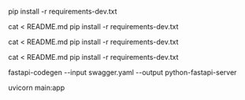 pip install -r requirements-dev.txt

cat <<EOF > README.md
pip install -r requirements-dev.txt


cat <<EOF > README.md
pip install -r requirements-dev.txt

cat <<EOF > README.md
pip install -r requirements-dev.txt

fastapi-codegen --input swagger.yaml --output python-fastapi-server

uvicorn main:app
